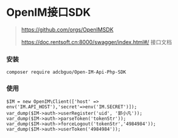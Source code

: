 # OpenIM接口SDK
> https://github.com/orgs/OpenIMSDK 
> 
> https://doc.rentsoft.cn:8000/swagger/index.html#/ 接口文档

### 安装

```
composer require adcbguo/Open-IM-Api-Php-SDK
```

### 使用
```
$IM = new OpenIM\Client(['host' => env('IM.API_HOST'),'secret'=>env('IM.SECRET')]);
var_dump($IM->auth->userRegister('uid', '郭小凡'));
var_dump($IM->auth->parseToken('tokenStr'));
var_dump($IM->auth->forceLogout('tokenStr','4984984'));
var_dump($IM->auth->userToken('4984984'));
```